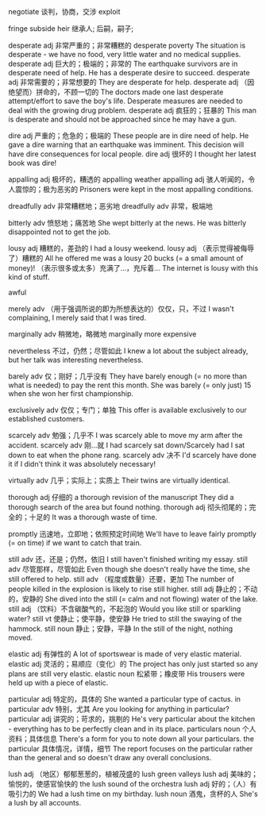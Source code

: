 
negotiate 谈判，协商，交涉
exploit


fringe
subside
heir 继承人; 后嗣，嗣子;


desperate adj 非常严重的；非常糟糕的
desperate poverty
The situation is desperate - we have no food, very little water and no medical supplies.
desperate adj 巨大的；极端的；非常的
The earthquake survivors are in desperate need of help.
He has a desperate desire to succeed.
desperate adj 非常需要的；非常想要的
They are desperate for help.
desperate adj （因绝望而）拼命的，不顾一切的
The doctors made one last desperate attempt/effort to save the boy's life.
Desperate measures are needed to deal with the growing drug problem.
desperate adj 疯狂的；狂暴的
This man is desperate and should not be approached since he may have a gun.


dire adj 严重的；危急的；极端的
These people are in dire need of help.
He gave a dire warning that an earthquake was imminent.
This decision will have dire consequences for local people.
dire adj 很坏的
I thought her latest book was dire!

appalling adj 极坏的，糟透的
appalling weather
appalling adj 骇人听闻的，令人震惊的；极为恶劣的
Prisoners were kept in the most appalling conditions.



dreadfully adv 非常糟糕地；恶劣地
dreadfully adv 非常，极端地

bitterly adv 愤怒地；痛苦地
She wept bitterly at the news.
He was bitterly disappointed not to get the job.


lousy adj 糟糕的，差劲的
I had a lousy weekend.
lousy adj （表示觉得被侮辱了）糟糕的
All he offered me was a lousy 20 bucks (= a small amount of money)!
（表示很多或太多）充满了…，充斥着…
The internet is lousy with this kind of stuff.

awful

merely adv （用于强调所说的即为所想表达的）仅仅，只，不过
I wasn't complaining, I merely said that I was tired.

marginally adv 稍微地，略微地
marginally more expensive


nevertheless 不过，仍然；尽管如此
I knew a lot about the subject already, but her talk was interesting nevertheless.


barely adv 仅；刚好；几乎没有 They have barely enough (= no more than what is needed) to pay the rent this month.
She was barely (= only just) 15 when she won her first championship.

exclusively adv 仅仅；专门；单独 This offer is available exclusively to our established customers.

scarcely adv 勉强；几乎不
I was scarcely able to move my arm after the accident.
scarcely adv 刚…就
I had scarcely sat down/Scarcely had I sat down to eat when the phone rang.
scarcely adv 决不
I'd scarcely have done it if I didn't think it was absolutely necessary!

virtually adv 几乎；实际上；实质上
Their twins are virtually identical.

thorough adj 仔细的
a thorough revision of the manuscript
They did a thorough search of the area but found nothing.
thorough adj 彻头彻尾的；完全的；十足的
It was a thorough waste of time.

promptly 迅速地，立即地；依照预定时间地
We'll have to leave fairly promptly (= on time) if we want to catch that train.


still adv 还，还是；仍然，依旧
I still haven't finished writing my essay.
still adv 尽管那样，尽管如此
Even though she doesn't really have the time, she still offered to help.
still adv （程度或数量）还要，更加
The number of people killed in the explosion is likely to rise still higher.
still adj 静止的；不动的，安静的
She dived into the still (= calm and not flowing) water of the lake.
still adj （饮料）不含碳酸气的，不起泡的
Would you like still or sparkling water?
still vt 使静止；使平静，使安静
He tried to still the swaying of the hammock.
still noun 静止；安静，平静
In the still of the night, nothing moved.



elastic adj 有弹性的 A lot of sportswear is made of very elastic material.
elastic adj 灵活的；易顺应（变化）的 The project has only just started so any plans are still very elastic.
elastic noun 松紧带；橡皮带 His trousers were held up with a piece of elastic.




particular adj 特定的，具体的 She wanted a particular type of cactus.
in particular adv 特别，尤其 Are you looking for anything in particular?
particular adj 讲究的；苛求的，挑剔的 He's very particular about the kitchen - everything has to be perfectly clean and in its place.
particulars noun 个人资料；具体信息 There's a form for you to note down all your particulars.
the particular 具体情况，详情，细节 The report focuses on the particular rather than the general and so doesn't draw any overall conclusions.

lush adj （地区）郁郁葱葱的，植被茂盛的 lush green valleys
lush adj 美味的；愉悦的，使感官愉快的 the lush sound of the orchestra
lush adj 好的；（人）有吸引力的 We had a lush time on my birthday.
lush noun 酒鬼，贪杯的人 She's a lush by all accounts.

